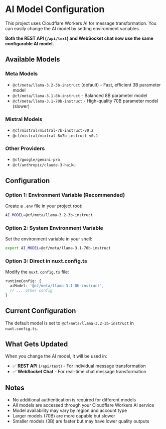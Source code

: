 # AI Model Configuration

This project uses Cloudflare Workers AI for message transformation. You can easily change the AI model by setting environment variables.

**Both the REST API (`/api/text`) and WebSocket chat now use the same configurable AI model.**

## Available Models

### Meta Models
- `@cf/meta/llama-3.2-3b-instruct` (default) - Fast, efficient 3B parameter model
- `@cf/meta/llama-3.1-8b-instruct` - Balanced 8B parameter model
- `@cf/meta/llama-3.1-70b-instruct` - High-quality 70B parameter model (slower)

### Mistral Models
- `@cf/mistral/mistral-7b-instruct-v0.2`
- `@cf/mistral/mixtral-8x7b-instruct-v0.1`

### Other Providers
- `@cf/google/gemini-pro`
- `@cf/anthropic/claude-3-haiku`

## Configuration

### Option 1: Environment Variable (Recommended)
Create a `.env` file in your project root:
```bash
AI_MODEL=@cf/meta/llama-3.2-3b-instruct
```

### Option 2: System Environment Variable
Set the environment variable in your shell:
```bash
export AI_MODEL=@cf/meta/llama-3.1-70b-instruct
```

### Option 3: Direct in nuxt.config.ts
Modify the `nuxt.config.ts` file:
```typescript
runtimeConfig: {
  aiModel: '@cf/meta/llama-3.1-8b-instruct',
  // ... other config
}
```

## Current Configuration
The default model is set to `@cf/meta/llama-3.2-3b-instruct` in `nuxt.config.ts`.

## What Gets Updated
When you change the AI model, it will be used in:
- ✅ **REST API** (`/api/text`) - For individual message transformation
- ✅ **WebSocket Chat** - For real-time chat message transformation

## Notes
- No additional authentication is required for different models
- All models are accessed through your Cloudflare Workers AI service
- Model availability may vary by region and account type
- Larger models (70B) are more capable but slower
- Smaller models (3B) are faster but may have lower quality outputs

